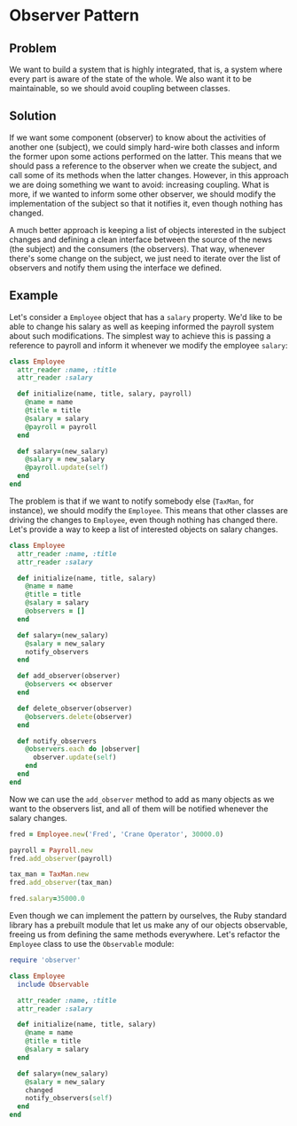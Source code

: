 # Observer Pattern

## Problem
We want to build a system that is highly integrated, that is, a system where every part is aware of the state of the whole. We also want it to be maintainable, so we should avoid coupling between classes.

## Solution
If we want some component (observer) to know about the activities of another one (subject), we could simply hard-wire both classes and inform the former upon some actions performed on the latter. This means that we should pass a reference to the observer when we create the subject, and call some of its methods when the latter changes. However, in this approach we are doing something we want to avoid: increasing coupling. What is more, if we wanted to inform some other observer, we should modify the implementation of the subject so that it notifies it, even though nothing has changed. 

A much better approach is keeping a list of objects interested in the subject changes and defining a clean interface between the source of the news (the subject) and the consumers (the observers). That way, whenever there's some change on the subject, we just need to iterate over the list of observers and notify them using the interface we defined.

## Example
Let's consider a `Employee` object that has a `salary` property. We'd like to be able to change his salary as well as keeping informed the payroll system about such modifications. The simplest way to achieve this is passing a reference to payroll and inform it whenever we modify the employee `salary`:

```ruby
class Employee
  attr_reader :name, :title
  attr_reader :salary

  def initialize(name, title, salary, payroll)
    @name = name
    @title = title
    @salary = salary
    @payroll = payroll
  end

  def salary=(new_salary)
    @salary = new_salary
    @payroll.update(self)
  end
end
```

The problem is that if we want to notify somebody else (`TaxMan`, for instance), we should modify the `Employee`. This means that other classes are driving the changes to `Employee`, even though nothing has changed there. Let's provide a way to keep a list of interested objects on salary changes.

```ruby
class Employee
  attr_reader :name, :title
  attr_reader :salary

  def initialize(name, title, salary)
    @name = name
    @title = title
    @salary = salary
    @observers = []
  end

  def salary=(new_salary)
    @salary = new_salary
    notify_observers
  end

  def add_observer(observer)
    @observers << observer
  end

  def delete_observer(observer)
    @observers.delete(observer)
  end

  def notify_observers
    @observers.each do |observer|
      observer.update(self)
    end
  end
end
```

Now we can use the `add_observer` method to add as many objects as we want to the observers list, and all of them will be notified whenever the salary changes.

```ruby
fred = Employee.new('Fred', 'Crane Operator', 30000.0)

payroll = Payroll.new
fred.add_observer(payroll)

tax_man = TaxMan.new
fred.add_observer(tax_man)

fred.salary=35000.0
```

Even though we can implement the pattern by ourselves, the Ruby standard library has a prebuilt module that let us make any of our objects observable, freeing us from defining the same methods everywhere. Let's refactor the `Employee` class to use the `Observable` module:

```ruby
require 'observer'

class Employee
  include Observable

  attr_reader :name, :title
  attr_reader :salary

  def initialize(name, title, salary)
    @name = name
    @title = title
    @salary = salary
  end

  def salary=(new_salary)
    @salary = new_salary
    changed
    notify_observers(self)
  end
end
```
